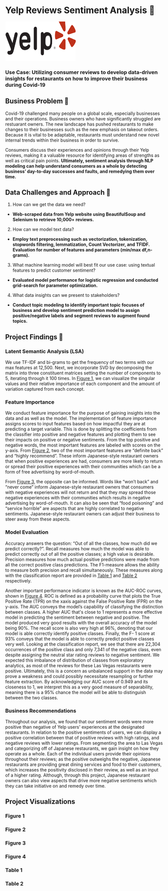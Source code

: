 # Yelp Reviews Sentiment Analysis :stew:            
<img src="/images/logo.png" width="225" height="125">

### Use Case: Utilizing consumer reviews to develop data-driven insights for restaurants on how to improve their business during Covid-19

## Business Problem :thought_balloon:
Covid-19 challenged many people on a global scale, especially businesses and their operations. Business owners who have significantly struggled are restuarant owners. The new landscape has pushed restaurants to make changes to their businesses such as the new emphasis on takeout orders. Because it is vital to be adaptable, restaurants must understand new novel internal trends within their business in order to survive. 

Consumers discuss their experiences and opinions through their Yelp reviews, making it a valuable resource for identifying areas of strengths as well as critical pain points. **Ultimately, sentiment analysis through NLP modeling can help understand consumers as a whole by detecting business’ day-to-day successes and faults, and remedying them over time.**




## Data Challenges and Approach :mount_fuji:
1. How can we get the data we need?
  * **Web-scraped data from Yelp website using BeautifulSoup and Selenium to retrieve 10,000+ reviews.**
2. How can we model text data? 
* **Employ text preprocessing such as vectorization, tokenization, stopwords filtering, lemmatization, Count Vectorizer, and TFIDF. Evaluation for number of features and parameters (min/max df,n-grams).**
3. What machine learning model will best fit our use case: using textual features to predict customer sentiment?
* **Evaluated model performance for logistic regression and conducted grid-search for parameter optimization.**
4. What data insights can we present to stakeholders?
* **Conduct topic modeling to identify important topic focuses of business and develop sentiment prediction model to assign positive/negative labels and segment reviews to augment found topics.**

 
## Project Findings :mag_right:
### Latent Semantic Analysis (LSA)
We use TF-IDF and bi-grams to get the frequency of two terms with our max features at 12,500. Next, we incorporate SVD by decomposing the matrix into three constituent matrices setting the number of components to 5, iterating through it 100 times. In [Figure 1](#figure-1), we can visualize the singular values and their relative importance of each component and the amount of variation captured from each concept. 

### Feature Importance
We conduct feature importance for the purpose of gaining insights into the data and as well as the model. The implementation of feature importance assigns scores to input features based on how impactful they are at predicting a target variable. This is done by splitting the coefficients from the classifier into positive and negative features and plotting them to see their impacts on positive or negative sentiments. From the top positive and negative words, the most important features are labeled with scores on the y-axis. From [Figure 2](#figure-2), two of the most important features are “definite back” and “highly recommend”. These inform Japanese-style restaurant owners that when positive experiences are had, consumers are more likely to return or spread their positive experiences with their communities which can be a form of free advertising by word-of-mouth. 

From [Figure 3](#figure-3), the opposite can be informed. Words like “won’t back” and “never come” inform Japanese-style restaurant owners that consumers with negative experiences will not return and that they may spread those negative experiences with their communities which results in negative advertising by word-of-mouth. It can also be seen that “food poisoning” and “service horrible” are aspects that are highly correlated to negative sentiments. Japanese-style restaurant owners can adjust their business to steer away from these aspects.

### Model Evaluation
Accuracy answers the question: “Out of all the classes, how much did we predict correctly?”. Recall measures how much the model was able to predict correctly out of all the positive classes; a high value is desirable. Precision measures how much actual positive predictions were made from all the correct positive class predictions. The F1-measure allows the ability to measure both precision and recall simultaneously. These measures along with the classification report are provided in [Table 1](#table-1) and [Table 2](#table-2) respectively.

Another important performance indicator is known as the AUC-ROC curves, shown in [Figure 4](#figure-4). ROC is defined as a probability curve that plots the True Positive Rate (TPR) on the xaxis against the False Positive Rate (FPR) on the y-axis. The AUC conveys the model’s capability of classifying the distinction between classes. A higher AUC that's close to 1 represents a more effective model in predicting the sentiment between negative and positive. The model produced very good results with the overall accuracy of the model being 90%. The recall score is also very high at 96%, denoting that our model is able correctly identify positive classes. Finally, the F- 1 score at 93% conveys that the model is able to correctly predict positive classes very well. Looking at the classification report, we see that there are 22,304 occurrences of the positive class and only 7,341 of the negative class, even despite assigning the neutral star rating reviews to negative sentiment. We expected this imbalance of distribution of classes from exploratory analytics, as most of the reviews for these Las Vegas restaurants were positive. Ultimately, this is a concern as unbalanced support in the data may prove a weakness and could possibly necessitate resampling or further feature extraction. By acknowledging our AUC score of 0.949 and its closeness to 1, we interpret this as a very good measure of separability, meaning there is a 95% chance the model will be able to distinguish between the two classes.

### Business Recommendations
Throughout our analysis, we found that our sentiment words were more positive than negative of Yelp users' experiences at the designated restaurants. In relation to the positive sentiments of users, we can display a positive correlation between that of positive reviews with high ratings, and negative reviews with lower ratings. From segmenting the area to Las Vegas and categorizing off of Japanese restaurants, we gain insight on how they operate as a whole. Each of the individual users provide their opinions throughout their reviews; as the positive outweighs the negative, Japanese restaurants are providing great dining services and food to their customers, which increases the positivity disclosed in their review, as well as an input of a higher rating. Although, through this project, Japanese restaurant owners can also view aspects that drive more negative sentiments which they can take initiative on and remedy over time.


## Project Visualizations

### Figure 1

### Figure 2

### Figure 3

### Figure 4

### Table 1

### Table 2

